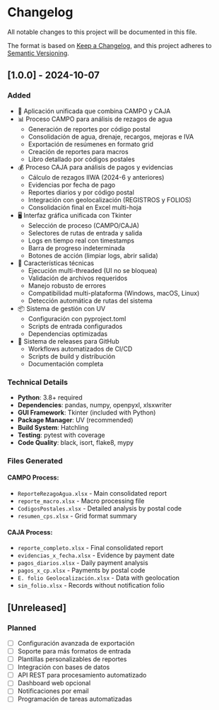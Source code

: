 # Changelog

All notable changes to this project will be documented in this file.

The format is based on [Keep a Changelog](https://keepachangelog.com/en/1.0.0/),
and this project adheres to [Semantic Versioning](https://semver.org/spec/v2.0.0.html).

## [1.0.0] - 2024-10-07

### Added
- 🎉 Aplicación unificada que combina CAMPO y CAJA
- 📊 Proceso CAMPO para análisis de rezagos de agua
  - Generación de reportes por código postal
  - Consolidación de agua, drenaje, recargos, mejoras e IVA
  - Exportación de resúmenes en formato grid
  - Creación de reportes para macros
  - Libro detallado por códigos postales
- 💰 Proceso CAJA para análisis de pagos y evidencias
  - Cálculo de rezagos IIWA (2024-6 y anteriores)
  - Evidencias por fecha de pago
  - Reportes diarios y por código postal
  - Integración con geolocalización (REGISTROS y FOLIOS)
  - Consolidación final en Excel multi-hoja
- 🖥️ Interfaz gráfica unificada con Tkinter
  - Selección de proceso (CAMPO/CAJA)
  - Selectores de rutas de entrada y salida
  - Logs en tiempo real con timestamps
  - Barra de progreso indeterminada
  - Botones de acción (limpiar logs, abrir salida)
- 🔧 Características técnicas
  - Ejecución multi-threaded (UI no se bloquea)
  - Validación de archivos requeridos
  - Manejo robusto de errores
  - Compatibilidad multi-plataforma (Windows, macOS, Linux)
  - Detección automática de rutas del sistema
- 📦 Sistema de gestión con UV
  - Configuración con pyproject.toml
  - Scripts de entrada configurados
  - Dependencias optimizadas
- 🚀 Sistema de releases para GitHub
  - Workflows automatizados de CI/CD
  - Scripts de build y distribución
  - Documentación completa

### Technical Details
- **Python**: 3.8+ required
- **Dependencies**: pandas, numpy, openpyxl, xlsxwriter
- **GUI Framework**: Tkinter (included with Python)
- **Package Manager**: UV (recommended)
- **Build System**: Hatchling
- **Testing**: pytest with coverage
- **Code Quality**: black, isort, flake8, mypy

### Files Generated
#### CAMPO Process:
- `ReporteRezagoAgua.xlsx` - Main consolidated report
- `reporte_macro.xlsx` - Macro processing file
- `CodigosPostales.xlsx` - Detailed analysis by postal code
- `resumen_cps.xlsx` - Grid format summary

#### CAJA Process:
- `reporte_completo.xlsx` - Final consolidated report
- `evidencias_x_fecha.xlsx` - Evidence by payment date
- `pagos_diarios.xlsx` - Daily payment analysis
- `pagos_x_cp.xlsx` - Payments by postal code
- `E. folio Geolocalización.xlsx` - Data with geolocation
- `sin_folio.xlsx` - Records without notification folio

## [Unreleased]

### Planned
- [ ] Configuración avanzada de exportación
- [ ] Soporte para más formatos de entrada
- [ ] Plantillas personalizables de reportes
- [ ] Integración con bases de datos
- [ ] API REST para procesamiento automatizado
- [ ] Dashboard web opcional
- [ ] Notificaciones por email
- [ ] Programación de tareas automatizadas